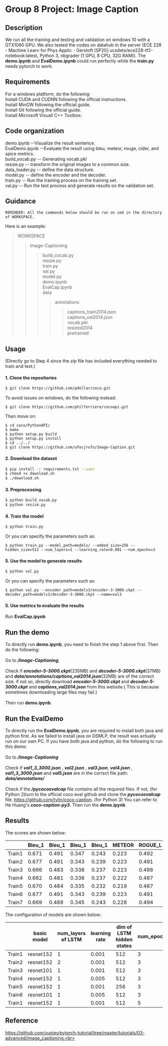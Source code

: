 # Group 8 Project: Image Caption

## Description
We run all the training and testing and validation on windows 10 with a GTX1060 GPU. We also tested the codes on datahub in the server (ECE 228 - Machine Learn for Phys Applic - Gerstoft [SP20]
ucsdets/ece228-tf2-notebook:latest, Python 3, nbgrader (1 GPU, 8 CPU, 32G RAM)). The  **demo.ipynb** and **EvalDemo.ipynb** could run perfectly while the **train.py** needs pytorch to work.

## Requirements
For a windows platform, do the following:<br>
Install CUDA and CUDNN following the official instructions.<br>
Install MinGW following the official guide.<br>
Install Git following the official guide.<br>
Install Microsoft Visuall C++ Toolbox.<br>

## Code organization
demo.ipynb --Visualize the result sentence.<br>
EvalDemo.ipynb --Evaluate the result using bleu, meteor, rouge, cider, and spice metrics.<br>
build_vocab.py -- Generating vocab.pkl<br>
resize.py -- transform the original images to a common size.<br>
data_loader.py -- define the data structure.<br>
model.py -- define the encoder and the decoder.<br>
train.py -- Run the training process on the training set.<br>
val.py -- Run the test process and generate results on the validation set.<br>

## Guidance
    REMINDER: All the commands below should be run on cmd in the directory of WORKSPACE.

Here is an example:
>WORKSPACE
>>Image-Captioning
>>>build_cocab.py<br>
>>>resize.py<br>
>>>train.py<br>
>>>val.py<br>
>>>model.py<br>
>>>demo.ipynb<br>
>>>EvalCap.ipynb<br>
>>>data<br>
>>>>annotations<br>
>>>>>captions_train2014.json<br>
>>>>>captions_val2014.json<br>
>>>>vocab.pkl<br>
>>>>resized2014<br>
>>>>pretrained<br>

## Usage 
(Directly go to  Step 4 since the zip file has included everything needed to train and test.)

#### 1. Clone the repositories
```bash
$ git clone https://github.com/pdollar/coco.git
```

To avoid issues on windows, do the following instead:
```
$ git clone https://github.com/philferriere/cocoapi.git
```
Then move on:
```
$ cd coco/PythonAPI/
$ make
$ python setup.py build
$ python setup.py install
$ cd ../../
$ git clone https://github.com/ufocjrufo/Image-Caption.git
```

#### 2. Download the dataset

```bash
$ pip install -r requirements.txt --user
$ chmod +x download.sh
$ ./download.sh
```

#### 3. Preprocessing

```bash
$ python build_vocab.py   
$ python resize.py
```

#### 4. Train the model

```bash
$ python train.py
```
Or you can specify the parameters such as:
```
$ python train.py --model_path=models/ --embed_size=256 --hidden_size=512 --num_layers=1 --learning_rate=0.001 --num_epochs=3   
```

#### 5. Use the model to generate results

```bash
$ python val.py
```
Or you can specify the parameters such as:
```
$ python val.py --encoder_path=models3/encoder-3-3000.ckpt --decoder_path=models3/decoder-3-3000.ckpt --name=val3 
```

#### 5. Use metrics to evaluate the results

Run **EvalCap.ipynb**


## Run the demo
To directly run **demo.ipynb**, you need to finish the step 1 above first. Then do the following:<br><br>
Go to ***/Image-Captioning***,<br><br>
Check if ***encoder-5-3000.ckpt***(235MB) and ***decoder-5-3000.ckpt***(37MB) and ***data/annotations/captions_val2014.json***(32MB) are of the correct size. if not so, directly download ***encoder-5-3000.ckpt*** and ***decoder-5-3000.ckpt*** and ***captions_val2014.json*** from this website.( This is because sometimes downloading large files may fail.)<br><br>
Then run **demo.ipynb**.

## Run the EvalDemo
To directly run the **EvalDemo.ipynb**, you are required to install both java and python first. As we failed to install java on DSMLP, the result was actually run on our own PC. If you have both java and python, do the following to run this demo:<br><br> 
Go to ***/Image-Captioning***<br><br>
Check if ***val1_3_3000.json*** , ***val2.json*** , ***val3.json***, ***val4.json*** , ***val1_3_3000.json***  and ***val5.json*** are in the correct file path:  ***data/annotations/***<br><br>
Check if the ***/pycocoevalcap*** file contains all the required files. If not, (for Python 2)turn to the official coco eval github and clone the ***pycocoevalcap*** file. https://github.com/tylin/coco-caption. (for Python 3) You can refer to He Huang's ***coco-caption-py3***.
Then run the **demo.ipynb**


## Results

The scores are shown below:

| | Bleu_1 | Bleu_1  | Bleu_1 | Bleu_1  | METEOR | ROGUE_L | CIDEr | SPICE |
| ------------- | ------------- | ------------- | ------------- | ------------- | ------------- | ------------- | ------------- | ------------- |
| Train1 | 0.671 | 0.491 | 0.347 | 0.243 | 0.223 | 0.492 | 0.763 | 0.154 |
| Train2 | 0.677 | 0.491 | 0.343 | 0.239 | 0.223 | 0.491 | 0.765 | 0.152 |
| Train3 | 0.666 | 0.483 | 0.338 | 0.237 | 0.223 | 0.488 | 0.743 | 0.151 |
| Train4 | 0.662 | 0.481 | 0.338 | 0.237 | 0.222 | 0.487 | 0.736 | 0.149 |
| Train5 | 0.670 | 0.484 | 0.335 | 0.232 | 0.219 | 0.487 | 0.727 | 0.147 |
| Train6 | 0.677 | 0.491 | 0.343 | 0.239 | 0.223 | 0.491 | 0.765 | 0.152 |
| Train7 | 0.669 | 0.488 | 0.345 | 0.243 | 0.228 | 0.494 | 0.776 | 0.154 |



The configuration of models are shown below:

| | basic model | num_layers of LSTM | learning rate | dim of LSTM hidden states | num_epochs |
| - | - | - | - | - | - |
| Train1 | resnet152 | 1 | 0.001 | 512 | 3 |
| Train2 | resnet152 | 2 | 0.001 | 512 | 3 |
| Train3 | resnet101 | 1 | 0.001 | 512 | 3 |
| Train4 | resnet152 | 1 | 0.005 | 512 | 3 |
| Train5 | resnet152 | 1 | 0.001 | 256 | 3 |
| Train6 | resnet101 | 1 | 0.005 | 512 | 3 |
| Train1 | resnet152 | 1 | 0.001 | 512 | 5 |

## Reference
https://github.com/yunjey/pytorch-tutorial/tree/master/tutorials/03-advanced/image_captioning.<br>
